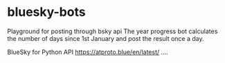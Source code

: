 # bluesky-bots
Playground for posting through bsky api
The year progress bot calculates the number of days since 1st January 
and post the result once a day. 

BlueSky for Python API
https://atproto.blue/en/latest/
....

